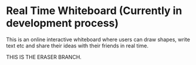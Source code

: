 # Real Time Whiteboard (Currently in development process)
This is an online interactive whiteboard where users can draw shapes, write text etc and share their ideas with their friends in real time. 

THIS IS THE ERASER BRANCH.

